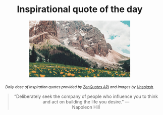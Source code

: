 
<div align="center">

# Inspirational quote of the day

<img src="./data/photo.jpeg" alt="Beautiful nature photo" width="320" height="180">

<sub><i>Daily dose of inspiration quotes provided by [ZenQuotes API](https://zenquotes.io/) and images by [Unsplash](https://unsplash.com/).</i></sub>


<blockquote>&ldquo;Deliberately seek the company of people who influence you to think and act on building the life you desire.&rdquo; &mdash; <footer>Napoleon Hill</footer></blockquote>

</div>
